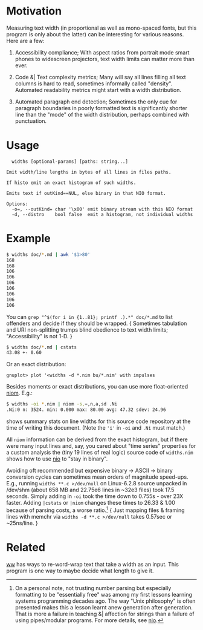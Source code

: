 Motivation
==========
Measuring text width (in proportional as well as mono-spaced fonts, but this
program is only about the latter) can be interesting for various reasons.  Here
are a few:

 1. Accessibility compliance; With aspect ratios from portrait mode smart phones
    to widescreen projectors, text width limits can matter more than ever.

 2. Code &| Text complexity metrics; Many will say all lines filling all text
    columns is hard to read, sometimes informally called "density".  Automated
    readability metrics might start with a width distribution.

 3. Automated paragraph end detection; Sometimes the only cue for paragraph
    boundaries in poorly formatted text is significantly shorter line than the
    "mode" of the width distribution, perhaps combined with punctuation.

Usage
=====
```
  widths [optional-params] [paths: string...]

Emit width/line lengths in bytes of all lines in files paths.

If histo emit an exact histogram of such widths.

Emits text if outKind==NUL, else binary in that NIO format.

Options:
  -o=, --outKind= char '\x00' emit binary stream with this NIO format
  -d, --distro    bool false  emit a histogram, not individual widths
```

Example
=======
```sh
$ widths doc/*.md | awk '$1>80'
168
168
106
106
106
106
106
106
106
```
You can `grep "^$(for i in {1..81}; printf .).*" doc/*.md` to list offenders and
decide if they should be wrapped. { Sometimes tabulation and URI non-splitting
trumps blind obedience to text width limits; "Accessibility" is not 1-D. }

```sh
$ widths doc/*.md | cstats
43.08 +- 0.60
```

Or an exact distribution:
```gnuplot
gnuplot> plot '<widths -d *.nim bu/*.nim' with impulses
```

Besides moments or exact distributions, you can use more float-oriented
[niom](niom.md).  E.g.:
```sh
$ widths -oi *.nim | niom -s,=,n,a,sd .Ni
.Ni:0 n: 3524. min: 0.000 max: 80.00 avg: 47.32 sdev: 24.96
```

shows summary stats on line widths for this source code repository at the time
of writing this document. (Note the `'i'` in `-oi` and `.Ni` must match.)

All `niom` information can be derived from the exact histogram, but if there
were many input lines and, say, you cared about "time series" properties for a
custom analysis the (tiny 19 lines of real logic) source code of `widths.nim`
shows how to use [nio](https://github.com/c-blake/nio) to "stay in binary".

Avoiding oft recommended but expensive binary -> ASCII -> binary conversion
cycles can sometimes mean orders of magnitude speed-ups.  E.g., running `widths
**.c >/dev/null` on Linux-6.2.8 source unpacked in /dev/shm (about 658 MB and
22.75e6 lines in ~32e3 files) took 17.5 seconds.  Simply adding in `-oi` took
the time down to 0.755s - over 23X faster.  Adding `|cstats` or `|niom` changes
these times to 26.33 & 1.00 because of parsing costs, a worse ratio.[^1] { Just
mapping files & framing lines with memchr via `widths -d **.c >/dev/null` takes
0.57sec or ~25ns/line. }

Related
=======
[ww](ww.md) has ways to re-word-wrap text that take a width as an input.  This
program is one way to maybe decide what length to give it.

[^1]: On a personal note, not trusting number parsing but especially formatting
to be "essentially free" was among my first lessons learning systems programming
decades ago.  The way "Unix philosophy" is often presented makes this a lesson
learnt anew generation after generation.  That is more a failure in teaching &|
affection for strings than a failure of using pipes/modular programs.  For more
details, see [nio](https://github.com/c-blake/nio).

